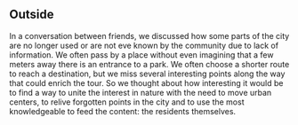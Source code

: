 ## Outside

In a conversation between friends, we discussed how some parts of the city are no longer used or are not eve known by the community due to lack of information. We often pass by a place without even imagining that a few meters away there is an entrance to a park. We often choose a shorter route to reach a destination, but we miss several interesting points along the way that could enrich the tour. So we thought about how interesting it would be to find a way to unite the interest in nature with the need to move urban centers, to relive forgotten points in the city and to use the most knowledgeable to feed the content: the residents themselves.